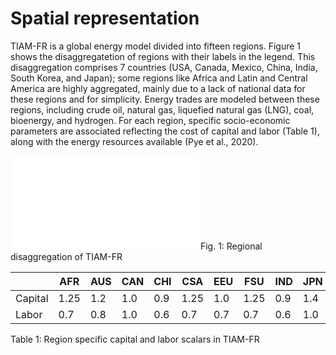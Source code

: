 # Spatial representation

TIAM-FR is a global energy model divided into fifteen regions. Figure 1 shows the disaggregatetion of regions with their labels in the legend. This disaggregation comprises 7 countries (USA, Canada, Mexico, China, India, South Korea, and Japan); some regions like Africa and Latin and Central America are highly aggregated, mainly due to a lack of national data for these regions and for simplicity. Energy trades are modeled between these regions, including crude oil, natural gas, liquefied natural gas (LNG), coal, bioenergy, and hydrogen. For each region, specific socio-economic parameters are associated reflecting the cost of capital and labor (Table 1), along with the energy resources available (Pye et al., 2020).

![TIAM-regions](images/mapchart.pgn)
Fig. 1: Regional disaggregation of TIAM-FR

|       |AFR |AUS |CAN |CHI |CSA |EEU |FSU |IND |JPN |MEA |MEX |ODA |SKO |USA |WEU |
|-------|----|----|----|----|----|----|----|----|----|----|----|----|----|----|----|
|Capital|1.25|1.2 |1.0 |0.9 |1.25|1.0 |1.25|0.9 |1.4 |1.25|1.0 |1.25|1.0 |1.0 |1.1 |
|Labor  |0.7 |0.8 |1.0 |0.6 |0.7 |0.7 |0.7 |0.6 |1.0 |0.7 |0.8 |0.6 |0.8 |1.0 |0.9 |

Table 1: Region specific capital and labor scalars in TIAM-FR
